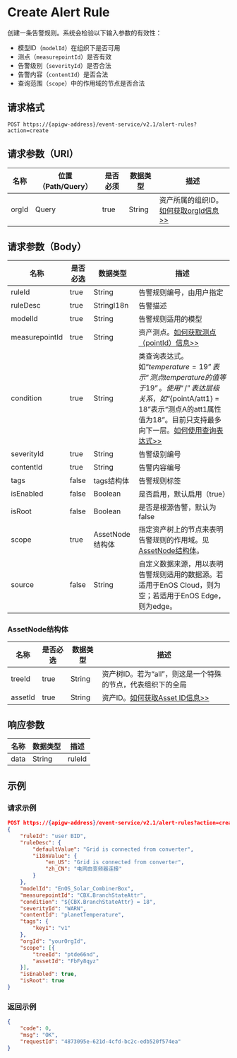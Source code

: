 # Create Alert Rule

创建一条告警规则。系统会检验以下输入参数的有效性：

- 模型ID（`modelId`）在组织下是否可用
- 测点（`measurepointId`）是否有效
- 告警级别（`severityId`）是否合法
- 告警内容（`contentId`）是否合法
- 查询范围（`scope`）中的作用域的节点是否合法

## 请求格式

```
POST https://{apigw-address}/event-service/v2.1/alert-rules?action=create
```

## 请求参数（URI）

| 名称          | 位置（Path/Query） | 是否必须 | 数据类型 | 描述      |
|---------------|------------------|----------|-----------|--------------|
| orgId         | Query            | true     | String    | 资产所属的组织ID。[如何获取orgId信息>>](/docs/api/zh_CN/latest/api_faqs#id-orgid-orgid)                |


## 请求参数（Body）

| 名称       | 是否必选 | 数据类型          | 描述|
|----------------|--------------|-----------------------|----------------------------|
| ruleId         | true         | String                | 告警规则编号，由用户指定|
| ruleDesc       | true         | StringI18n            | 告警描述|
| modelId        | true         | String                | 告警规则适用的模型 |
| measurepointId | true         | String                | 资产测点。[如何获取测点（pointId）信息>>](/docs/api/zh_CN/latest/api_faqs#pointid-pointid) |
| condition      | true         | String                | 类查询表达式。如“${temperature} = 19”表示“测点temperature的值等于19”。使用“/”表达层级关系，如“${pointA/att1} = 18”表示“测点A的att1属性值为18”。目前只支持最多向下一层。[如何使用查询表达式>>](/docs/api/zh_CN/latest/api_faqs.html#id1)|
| severityId     | true         | String                | 告警级别编号|
| contentId      | true         | String                | 告警内容编号|
| tags           | false        | tags结构体            | 告警规则标签|
| isEnabled      | false        | Boolean               | 是否启用，默认启用（true）|
|isRoot|false|Boolean|是否是根源告警，默认为false|
| scope          | true         | AssetNode结构体 | 指定资产树上的节点来表明告警规则的作用域。见[AssetNode结构体](create_alert_rule#assetnode-assetnode)。 |
| source  | false | String |自定义数据来源，用以表明告警规则适用的数据源。若适用于EnOS Cloud，则为空；若适用于EnOS Edge，则为edge。|

### AssetNode结构体 <assetnode>

| 名称|是否必选| 数据类型 | 描述|
|----------|--------------|--------------|----------|
| treeId   | true         | String       | 资产树ID。若为“all”，则这是一个特殊的节点，代表组织下的全局 |
| assetId  | true         | String       | 资产ID。[如何获取Asset ID信息>>](/docs/api/zh_CN/latest/api_faqs#asset-id-assetid-assetid)  |



## 响应参数

| 名称  | 数据类型      | 描述               |
|-------|----------------|---------------------------|
| data | String | ruleId |



## 示例

### 请求示例

```json
POST https://{apigw-address}/event-service/v2.1/alert-rules?action=create&orgId=yourOrgId
{
    "ruleId": "user BID",
    "ruleDesc": {
        "defaultValue": "Grid is connected from converter",
        "i18nValue": {
            "en_US": "Grid is connected from converter",
            "zh_CN": "电网由变频器连接"
        }
    },
    "modelId": "EnOS_Solar_CombinerBox",
    "measurepointId": "CBX.BranchStateAttr",
    "condition": "${CBX.BranchStateAttr} = 18",
    "severityId": "WARN",
    "contentId": "planetTemperature",
    "tags": {
        "key1": "v1"
    },
    "orgId": "yourOrgId",
    "scope": [{
        "treeId": "ptde66nd",
        "assetId": "FbFy8qyz"
    }],
    "isEnabled": true,
    "isRoot": true
}

```

### 返回示例

```json
{
	"code": 0,
	"msg": "OK",
	"requestId": "4873095e-621d-4cfd-bc2c-edb520f574ea"
}
```
